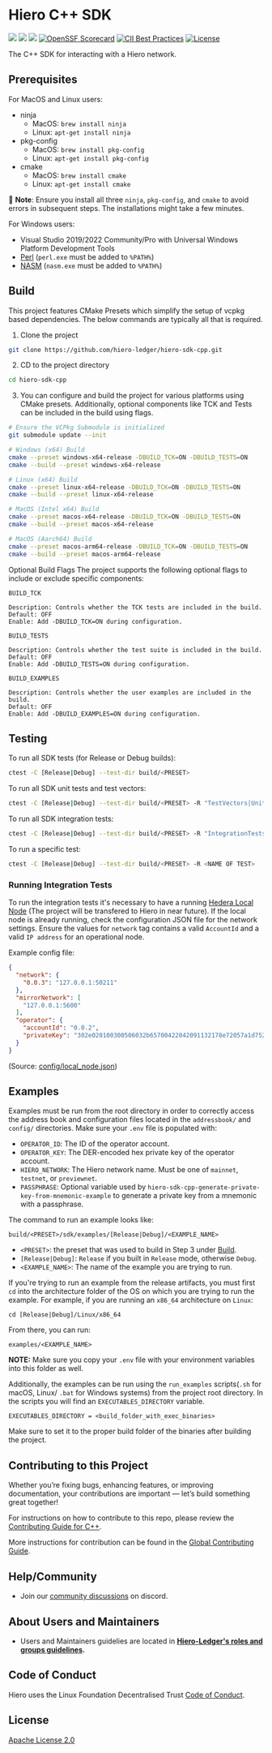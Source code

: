 # Hiero C++ SDK

![](https://img.shields.io/badge/c++-17-blue)
![](https://img.shields.io/badge/cmake-3.24-blue)
[![](https://github.com/hiero-ledger/hiero-sdk-cpp/actions/workflows/flow-pull-request-checks.yaml/badge.svg)](https://github.com/hiero-ledger/hiero-sdk-cpp/actions/workflows/flow-pull-request-checks.yaml)
[![OpenSSF Scorecard](https://api.scorecard.dev/projects/github.com/hiero-ledger/hiero-sdk-cpp/badge)](https://scorecard.dev/viewer/?uri=github.com/hiero-ledger/hiero-sdk-cpp)
[![CII Best Practices](https://bestpractices.coreinfrastructure.org/projects/10697/badge)](https://bestpractices.coreinfrastructure.org/projects/10697)
[![License](https://img.shields.io/badge/license-apache2-blue.svg)](LICENSE)

The C++ SDK for interacting with a Hiero network.

## Prerequisites

For MacOS and Linux users:

- ninja
  - MacOS: `brew install ninja`
  - Linux: `apt-get install ninja`
- pkg-config
  - MacOS: `brew install pkg-config`
  - Linux: `apt-get install pkg-config`
- cmake
  - MacOS: `brew install cmake`
  - Linux: `apt-get install cmake`

📣 **Note**: Ensure you install all three `ninja`, `pkg-config`, and `cmake` to avoid errors in subsequent steps. The
installations might take a few minutes.

For Windows users:

- Visual Studio 2019/2022 Community/Pro with Universal Windows Platform Development Tools
- [Perl](http://strawberryperl.com/) (`perl.exe` must be added to `%PATH%`)
- [NASM](https://www.nasm.us) (`nasm.exe` must be added to `%PATH%`)

## Build

This project features CMake Presets which simplify the setup of vcpkg based dependencies. The below commands are
typically all that is required.

1. Clone the project

```sh
git clone https://github.com/hiero-ledger/hiero-sdk-cpp.git
```

2. CD to the project directory

```sh
cd hiero-sdk-cpp
```

3. You can configure and build the project for various platforms using CMake presets. Additionally, optional components like TCK and Tests can be included in the build using flags.

```sh
# Ensure the VCPkg Submodule is initialized
git submodule update --init

# Windows (x64) Build
cmake --preset windows-x64-release -DBUILD_TCK=ON -DBUILD_TESTS=ON
cmake --build --preset windows-x64-release

# Linux (x64) Build
cmake --preset linux-x64-release -DBUILD_TCK=ON -DBUILD_TESTS=ON
cmake --build --preset linux-x64-release

# MacOS (Intel x64) Build
cmake --preset macos-x64-release -DBUILD_TCK=ON -DBUILD_TESTS=ON
cmake --build --preset macos-x64-release

# MacOS (Aarch64) Build
cmake --preset macos-arm64-release -DBUILD_TCK=ON -DBUILD_TESTS=ON
cmake --build --preset macos-arm64-release
```

Optional Build Flags
The project supports the following optional flags to include or exclude specific components:

`BUILD_TCK`

```
Description: Controls whether the TCK tests are included in the build.
Default: OFF
Enable: Add -DBUILD_TCK=ON during configuration.
```

`BUILD_TESTS`

```
Description: Controls whether the test suite is included in the build.
Default: OFF
Enable: Add -DBUILD_TESTS=ON during configuration.
```

`BUILD_EXAMPLES`

```
Description: Controls whether the user examples are included in the build.
Default: OFF
Enable: Add -DBUILD_EXAMPLES=ON during configuration.
```

## Testing

To run all SDK tests (for Release or Debug builds):

```sh
ctest -C [Release|Debug] --test-dir build/<PRESET>
```

To run all SDK unit tests and test vectors:

```sh
ctest -C [Release|Debug] --test-dir build/<PRESET> -R "TestVectors|UnitTests"
```

To run all SDK integration tests:

```sh
ctest -C [Release|Debug] --test-dir build/<PRESET> -R "IntegrationTests"
```

To run a specific test:

```sh
ctest -C [Release|Debug] --test-dir build/<PRESET> -R <NAME OF TEST>
```

### Running Integration Tests

To run the integration tests it's necessary to have a
running [Hedera Local Node](https://github.com/hashgraph/hedera-local-node) (The project will be transfered to Hiero in near future). If the local node is already running, check
the configuration JSON file for the network settings. Ensure the values for `network` tag contains a valid `AccountId`
and a valid `IP address` for an operational node.

Example config file:

```JSON
{
  "network": {
    "0.0.3": "127.0.0.1:50211"
  },
  "mirrorNetwork": [
    "127.0.0.1:5600"
  ],
  "operator": {
    "accountId": "0.0.2",
    "privateKey": "302e020100300506032b65700422042091132178e72057a1d7528025956fe39b0b847f200ab59b2fdd367017f3087137"
  }
}
```

(Source: [config/local_node.json](https://github.com/hiero-ledger/hiero-sdk-cpp/blob/main/config/local_node.json))

## Examples

Examples must be run from the root directory in order to correctly access the address book and configuration files
located in the `addressbook/` and `config/` directories. Make sure your `.env` file is populated with:

- `OPERATOR_ID`: The ID of the operator account.
- `OPERATOR_KEY`: The DER-encoded hex private key of the operator account.
- `HIERO_NETWORK`: The Hiero network name. Must be one of `mainnet`, `testnet`, or `previewnet`.
- `PASSPHRASE`: Optional variable used by `hiero-sdk-cpp-generate-private-key-from-mnemonic-example` to generate a
  private key from a mnemonic with a passphrase.

The command to run an example looks like:

```shell
build/<PRESET>/sdk/examples/[Release|Debug]/<EXAMPLE_NAME>
```

- `<PRESET>`: the preset that was used to build in Step 3 under [Build](#build).
- `[Release|Debug]`: `Release` if you built in `Release` mode, otherwise `Debug`.
- `<EXAMPLE_NAME>`: The name of the example you are trying to run.

If you're trying to run an example from the release artifacts, you must first `cd` into the architecture folder of the
OS on which you are trying to run the example. For example, if you are running an `x86_64` architecture on `Linux`:

```shell
cd [Release|Debug]/Linux/x86_64
```

From there, you can run:

```shell
examples/<EXAMPLE_NAME>
```

**NOTE:** Make sure you copy your `.env` file with your environment variables into this folder as well.

Additionally, the examples can be run using the `run_examples` scripts(`.sh` for macOS, Linux/ `.bat` for Windows systems) from the project root directory. In the scripts you will find an `EXECUTABLES_DIRECTORY` variable.

```
EXECUTABLES_DIRECTORY = <build_folder_with_exec_binaries>
```

Make sure to set it to the proper build folder of the binaries after building the project.

## Contributing to this Project

Whether you’re fixing bugs, enhancing features, or improving documentation, your contributions are important — let’s build something great together!

For instructions on how to contribute to this repo, please
review the [Contributing Guide for C++](CONTRIBUTING.md).

More instructions for contribution can be found in the
[Global Contributing Guide](https://github.com/hiero-ledger/.github/blob/main/CONTRIBUTING.md).

## Help/Community

- Join our [community discussions](https://discord.lfdecentralizedtrust.org/) on discord.

## About Users and Maintainers

- Users and Maintainers guidelies are located in **[Hiero-Ledger's roles and groups guidelines](https://github.com/hiero-ledger/governance/blob/main/roles-and-groups.md#maintainers).**

## Code of Conduct

Hiero uses the Linux Foundation Decentralised Trust [Code of Conduct](https://www.lfdecentralizedtrust.org/code-of-conduct).

## License

[Apache License 2.0](LICENSE)
